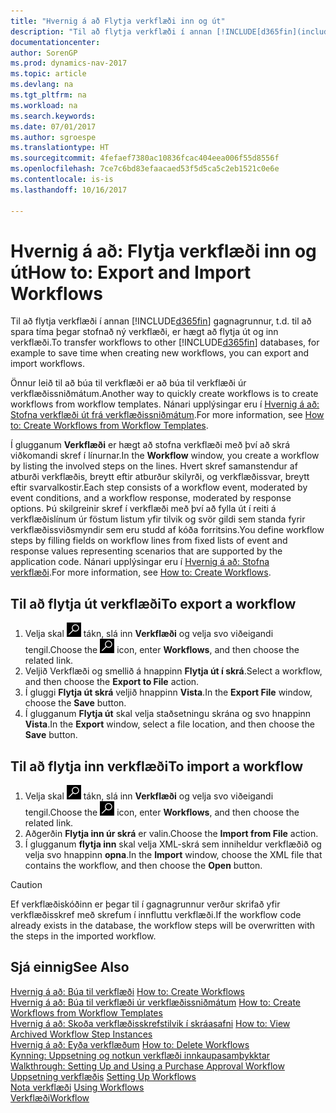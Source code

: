 ```yaml
---
title: "Hvernig á að Flytja verkflæði inn og út"
description: "Til að flytja verkflæði í annan [!INCLUDE[d365fin](includes/d365fin_md.md)] gagnagrunnur, t.d. til að spara tíma þegar stofnað ný verkflæði, er hægt að flytja út og inn verkflæði."
documentationcenter: 
author: SorenGP
ms.prod: dynamics-nav-2017
ms.topic: article
ms.devlang: na
ms.tgt_pltfrm: na
ms.workload: na
ms.search.keywords: 
ms.date: 07/01/2017
ms.author: sgroespe
ms.translationtype: HT
ms.sourcegitcommit: 4fefaef7380ac10836fcac404eea006f55d8556f
ms.openlocfilehash: 7ce7c6bd83efaacaed53f5d5ca5c2eb1521c0e6e
ms.contentlocale: is-is
ms.lasthandoff: 10/16/2017

---
```

# <a name="how-to-export-and-import-workflows"></a><span data-ttu-id="a5c5a-103">Hvernig á að: Flytja verkflæði inn og út</span><span class="sxs-lookup"><span data-stu-id="a5c5a-103">How to: Export and Import Workflows</span></span>
<span data-ttu-id="a5c5a-104">Til að flytja verkflæði í annan [!INCLUDE[d365fin](includes/d365fin_md.md)] gagnagrunnur, t.d. til að spara tíma þegar stofnað ný verkflæði, er hægt að flytja út og inn verkflæði.</span><span class="sxs-lookup"><span data-stu-id="a5c5a-104">To transfer workflows to other [!INCLUDE[d365fin](includes/d365fin_md.md)] databases, for example to save time when creating new workflows, you can export and import workflows.</span></span>  

 <span data-ttu-id="a5c5a-105">Önnur leið til að búa til verkflæði er að búa til verkflæði úr verkflæðissniðmátum.</span><span class="sxs-lookup"><span data-stu-id="a5c5a-105">Another way to quickly create workflows is to create workflows from workflow templates.</span></span> <span data-ttu-id="a5c5a-106">Nánari upplýsingar eru í [Hvernig á að: Stofna verkflæði út frá verkflæðissniðmátum](across-how-to-create-workflows-from-workflow-templates.md).</span><span class="sxs-lookup"><span data-stu-id="a5c5a-106">For more information, see [How to: Create Workflows from Workflow Templates](across-how-to-create-workflows-from-workflow-templates.md).</span></span>  

 <span data-ttu-id="a5c5a-107">Í glugganum **Verkflæði** er hægt að stofna verkflæði með því að skrá viðkomandi skref í línurnar.</span><span class="sxs-lookup"><span data-stu-id="a5c5a-107">In the **Workflow** window, you create a workflow by listing the involved steps on the lines.</span></span> <span data-ttu-id="a5c5a-108">Hvert skref samanstendur af atburði verkflæðis, breytt eftir atburður skilyrði, og verkflæðissvar, breytt eftir svarvalkostir.</span><span class="sxs-lookup"><span data-stu-id="a5c5a-108">Each step consists of a workflow event, moderated by event conditions, and a workflow response, moderated by response options.</span></span> <span data-ttu-id="a5c5a-109">Þú skilgreinir skref í verkflæði með því að fylla út í reiti á verkflæðislínum úr föstum listum yfir tilvik og svör gildi sem standa fyrir verkflæðissviðsmyndir sem eru studd af kóða forritsins.</span><span class="sxs-lookup"><span data-stu-id="a5c5a-109">You define workflow steps by filling fields on workflow lines from fixed lists of event and response values representing scenarios that are supported by the application code.</span></span> <span data-ttu-id="a5c5a-110">Nánari upplýsingar eru í [Hvernig á að: Stofna verkflæði](across-how-to-create-workflows.md).</span><span class="sxs-lookup"><span data-stu-id="a5c5a-110">For more information, see [How to: Create Workflows](across-how-to-create-workflows.md).</span></span>  

## <a name="to-export-a-workflow"></a><span data-ttu-id="a5c5a-111">Til að flytja út verkflæði</span><span class="sxs-lookup"><span data-stu-id="a5c5a-111">To export a workflow</span></span>  
1.  <span data-ttu-id="a5c5a-112">Velja skal ![Leit að síðu eða skýrslu](media/ui-search/search_small.png "Leit að síðu eða skýrslu táknið") tákn, slá inn **Verkflæði** og velja svo viðeigandi tengil.</span><span class="sxs-lookup"><span data-stu-id="a5c5a-112">Choose the ![Search for Page or Report](media/ui-search/search_small.png "Search for Page or Report icon") icon, enter **Workflows**, and then choose the related link.</span></span>  
2.  <span data-ttu-id="a5c5a-113">Veljið Verkflæði og smellið á hnappinn **Flytja út í skrá**.</span><span class="sxs-lookup"><span data-stu-id="a5c5a-113">Select a workflow, and then choose the **Export to File** action.</span></span>  
3.  <span data-ttu-id="a5c5a-114">Í gluggi **Flytja út skrá** veljið hnappinn **Vista**.</span><span class="sxs-lookup"><span data-stu-id="a5c5a-114">In the **Export File** window, choose the **Save** button.</span></span>  
4.  <span data-ttu-id="a5c5a-115">Í glugganum **Flytja út** skal velja staðsetningu skrána og svo hnappinn **Vista**.</span><span class="sxs-lookup"><span data-stu-id="a5c5a-115">In the **Export** window, select a file location, and then choose the **Save** button.</span></span>  

## <a name="to-import-a-workflow"></a><span data-ttu-id="a5c5a-116">Til að flytja inn verkflæði</span><span class="sxs-lookup"><span data-stu-id="a5c5a-116">To import a workflow</span></span>  
1.  <span data-ttu-id="a5c5a-117">Velja skal ![Leit að síðu eða skýrslu](media/ui-search/search_small.png "Leit að síðu eða skýrslu táknið") tákn, slá inn **Verkflæði** og velja svo viðeigandi tengil.</span><span class="sxs-lookup"><span data-stu-id="a5c5a-117">Choose the ![Search for Page or Report](media/ui-search/search_small.png "Search for Page or Report icon") icon, enter **Workflows**, and then choose the related link.</span></span>  
2.  <span data-ttu-id="a5c5a-118">Aðgerðin **Flytja inn úr skrá** er valin.</span><span class="sxs-lookup"><span data-stu-id="a5c5a-118">Choose the **Import from File** action.</span></span>  
3.  <span data-ttu-id="a5c5a-119">Í glugganum **flytja inn** skal velja XML-skrá sem inniheldur verkflæðið og velja svo hnappinn **opna**.</span><span class="sxs-lookup"><span data-stu-id="a5c5a-119">In the **Import** window, choose the XML file that contains the workflow, and then choose the **Open** button.</span></span>  

> [!CAUTION]  
>  <span data-ttu-id="a5c5a-120">Ef verkflæðiskóðinn er þegar til í gagnagrunnur verður skrifað yfir verkflæðisskref með skrefum í innfluttu verkflæði.</span><span class="sxs-lookup"><span data-stu-id="a5c5a-120">If the workflow code already exists in the database, the workflow steps will be overwritten with the steps in the imported workflow.</span></span>  

## <a name="see-also"></a><span data-ttu-id="a5c5a-121">Sjá einnig</span><span class="sxs-lookup"><span data-stu-id="a5c5a-121">See Also</span></span>  
 <span data-ttu-id="a5c5a-122">[Hvernig á að: Búa til verkflæði](across-how-to-create-workflows.md) </span><span class="sxs-lookup"><span data-stu-id="a5c5a-122">[How to: Create Workflows](across-how-to-create-workflows.md) </span></span>  
 <span data-ttu-id="a5c5a-123">[Hvernig á að: Búa til verkflæði úr verkflæðissniðmátum](across-how-to-create-workflows-from-workflow-templates.md) </span><span class="sxs-lookup"><span data-stu-id="a5c5a-123">[How to: Create Workflows from Workflow Templates](across-how-to-create-workflows-from-workflow-templates.md) </span></span>  
 <span data-ttu-id="a5c5a-124">[Hvernig á að: Skoða verkflæðisskrefstilvik í skráasafni](across-how-to-view-archived-workflow-step-instances.md) </span><span class="sxs-lookup"><span data-stu-id="a5c5a-124">[How to: View Archived Workflow Step Instances](across-how-to-view-archived-workflow-step-instances.md) </span></span>  
 <span data-ttu-id="a5c5a-125">[Hvernig á að: Eyða verkflæðum](across-how-to-delete-workflows.md) </span><span class="sxs-lookup"><span data-stu-id="a5c5a-125">[How to: Delete Workflows](across-how-to-delete-workflows.md) </span></span>  
 <span data-ttu-id="a5c5a-126">[Kynning: Uppsetning og notkun verkflæði innkaupasamþykktar](walkthrough-setting-up-and-using-a-purchase-approval-workflow.md) </span><span class="sxs-lookup"><span data-stu-id="a5c5a-126">[Walkthrough: Setting Up and Using a Purchase Approval Workflow](walkthrough-setting-up-and-using-a-purchase-approval-workflow.md) </span></span>  
 <span data-ttu-id="a5c5a-127">[Uppsetning verkflæðis](across-set-up-workflows.md) </span><span class="sxs-lookup"><span data-stu-id="a5c5a-127">[Setting Up Workflows](across-set-up-workflows.md) </span></span>  
 <span data-ttu-id="a5c5a-128">[Nota verkflæði](across-use-workflows.md) </span><span class="sxs-lookup"><span data-stu-id="a5c5a-128">[Using Workflows](across-use-workflows.md) </span></span>  
 [<span data-ttu-id="a5c5a-129">Verkflæði</span><span class="sxs-lookup"><span data-stu-id="a5c5a-129">Workflow</span></span>](across-workflow.md)   

